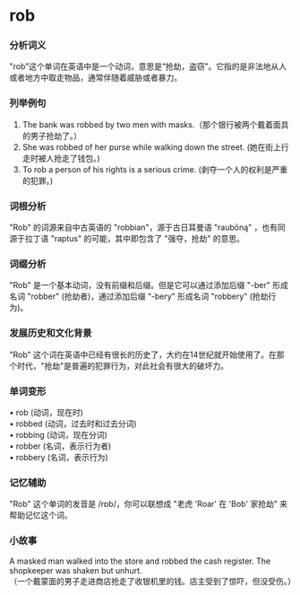 # rob

### 分析词义

  

"rob"这个单词在英语中是一个动词，意思是“抢劫，盗窃”。它指的是非法地从人或者地方中取走物品，通常伴随着威胁或者暴力。

  

### 列举例句

  

1.  The bank was robbed by two men with masks.（那个银行被两个戴着面具的男子抢劫了。）
2.  She was robbed of her purse while walking down the street. (她在街上行走时被人抢走了钱包。)
3.  To rob a person of his rights is a serious crime. (剥夺一个人的权利是严重的犯罪。)

  

### 词根分析

  

"Rob" 的词源来自中古英语的 "robbian"，源于古日耳曼语 "raubōną" ，也有同源于拉丁语 "raptus" 的可能，其中即包含了 "强夺，抢劫" 的意思。

  

### 词缀分析

  

"Rob" 是一个基本动词，没有前缀和后缀。但是它可以通过添加后缀 "-ber" 形成名词 "robber" (抢劫者)，通过添加后缀 “-bery" 形成名词 "robbery" (抢劫行为)。

  

### 发展历史和文化背景

  

"Rob" 这个词在英语中已经有很长的历史了，大约在14世纪就开始使用了。在那个时代，"抢劫"是普遍的犯罪行为，对此社会有很大的破坏力。

  

### 单词变形

  

• rob (动词，现在时)  
• robbed (动词，过去时和过去分词)  
• robbing (动词，现在分词)  
• robber (名词，表示行为者)  
• robbery (名词，表示行为)

  

### 记忆辅助

  

"Rob" 这个单词的发音是 /rɒb/，你可以联想成 "老虎 'Roar' 在 'Bob' 家抢劫" 来帮助记忆这个词。

  

### 小故事

  

A masked man walked into the store and robbed the cash register. The shopkeeper was shaken but unhurt.  
（一个戴蒙面的男子走进商店抢走了收银机里的钱。店主受到了惊吓，但没受伤。）

